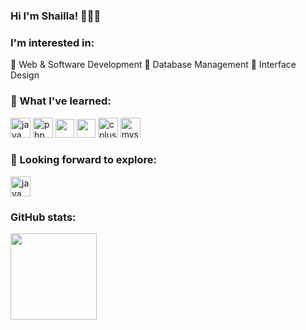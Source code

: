 ### Hi I'm Shailla! 👋👩‍💻


### I'm interested in:
📌 Web & Software Development
📌 Database Management
📌 Interface Design 


### 🌱 What I've learned:
<img height="32" src="https://cdn.jsdelivr.net/gh/devicons/devicon/icons/java/java-original.svg" alt="java"></code>
<img height="32" src="https://cdn.jsdelivr.net/gh/devicons/devicon/icons/php/php-original.svg" alt="php"></code>
<img src="https://cdn.jsdelivr.net/gh/devicons/devicon/icons/html5/html5-original.svg" height="30"/>
<img src="https://cdn.jsdelivr.net/gh/devicons/devicon/icons/css3/css3-original.svg" height="30"/>
<img height="32" src="https://cdn.jsdelivr.net/gh/devicons/devicon/icons/cplusplus/cplusplus-original.svg" alt="cplusplus"></code>
<img height="32" src="https://cdn.jsdelivr.net/gh/devicons/devicon/icons/mysql/mysql-original.svg" alt="mysql"></code>


### 🔭 Looking forward to explore:
<img height="32" src="https://cdn.jsdelivr.net/gh/devicons/devicon/icons/python/python-original.svg" alt="java"></code>


### GitHub stats:
[<img height="138" src="https://github-readme-stats.vercel.app/api?username=shai-mohan&show_icons=true&hide_border=true&hide=stars,issues&count_private=true&include_all_commits=true&theme=dark">](https://github.com/eesuhn?tab=repositories)
